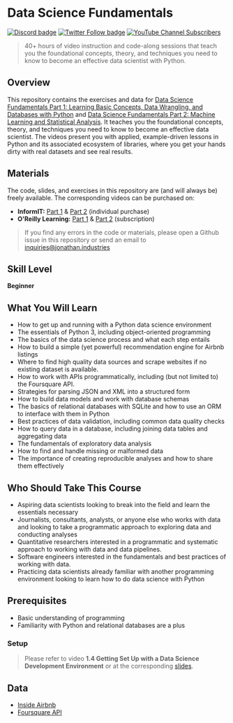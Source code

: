 # Data Science Fundamentals

[![Discord badge](https://img.shields.io/discord/830547562385113149?style=flat-square&color=%235865F2)](https://discord.gg/nbyZ6EpUum)
[![Twitter Follow badge](https://img.shields.io/badge/twitter-@jonathandinu-1da1f2?style=flat-square&logo=twitter)](https://twitter.com/jonathandinu)
[![YouTube Channel Subscribers](https://img.shields.io/badge/youtube-subscribe-FF0000?logo=youtube&style=flat-square)](https://www.youtube.com/channel/UCi0Hd3U6xb4V0ApUhAIfu9Q)

> 40+ hours of video instruction and code-along sessions that teach you the foundational concepts, theory, and techniques you need to know to become an effective data scientist with Python.

## Overview

This repository contains the exercises and data for [Data Science Fundamentals Part 1: Learning Basic Concepts, Data Wrangling, and Databases with Python](http://jonathans.estate/ds-fun-1-videos) and [Data Science Fundamentals Part 2: Machine Learning and Statistical Analysis](http://jonathans.estate/ds-fun-2-videos). It teaches you the foundational concepts, theory, and techniques you need to know to become an effective data scientist. The videos present you with applied, example-driven lessons in Python and its associated ecosystem of libraries, where you get your hands dirty with real datasets and see real results.

## Materials

The code, slides, and exercises in this repository are (and will always be) freely available. The corresponding videos can be purchased on:

* __InformIT:__ [Part 1](http://jonathans.estate/ds-fun-1-videos) & [Part 2](http://jonathans.estate/ds-fun-2-videos) (individual purchase)
* __O'Reilly Learning:__ [Part 1](https://learning.oreilly.com/videos/data-science-fundamentals/9780134660141) & [Part 2](https://learning.oreilly.com/videos/data-science-fundamentals/9780134778877) (subscription)

> If you find any errors in the code or materials, please open a Github issue in this repository or send an email to inquiries@jonathan.industries

## Skill Level

__Beginner__

## What You Will Learn

* How to get up and running with a Python data science environment
* The essentials of Python 3, including object-oriented programming
* The basics of the data science process and what each step entails
* How to build a simple (yet powerful) recommendation engine for Airbnb listings
* Where to find high quality data sources and scrape websites if no existing dataset is available.
* How to work with APIs programmatically, including (but not limited to) the Foursquare API.
* Strategies for parsing JSON and XML into a structured form
* How to build data models and work with database schemas
* The basics of relational databases with SQLite and how to use an ORM to interface with them in Python
* Best practices of data validation, including common data quality checks
* How to query data in a database, including joining data tables and aggregating data
* The fundamentals of exploratory data analysis
* How to find and handle missing or malformed data
* The importance of creating reproducible analyses and how to share them effectively

## Who Should Take This Course

* Aspiring data scientists looking to break into the field and learn the essentials necessary
* Journalists, consultants, analysts, or anyone else who works with data and looking to take a programmatic approach to exploring data and conducting analyses
* Quantitative researchers interested in a programmatic and systematic approach to working with data and data pipelines.
* Software engineers interested in the fundamentals and best practices of working with data.
* Practicing data scientists already familiar with another programming environment looking to learn how to do data science with Python

## Prerequisites

* Basic understanding of programming
* Familiarity with Python and relational databases are a plus

### Setup

> Please refer to video __1.4 Getting Set Up with a Data Science Development Environment__ or at the corresponding [slides](slides/lesson1_introduction_to_data_science.pdf).

## Data

* [Inside Airbnb](http://insideairbnb.com/get-the-data.html)
* [Foursquare API](https://developer.foursquare.com/)
